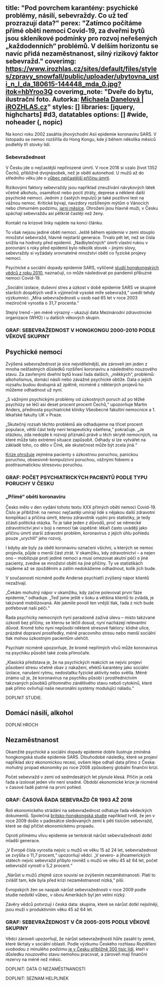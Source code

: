 title: "Pod povrchem karantény: psychické problémy, násilí, sebevraždy. Co už teď prozrazují data?"
perex: "Zatímco počítáme přímé oběti nemoci Covid-19, za dveřmi bytů jsou skleníkové podmínky pro rozvoj neřešených „každodenních“ problémů. V delším horizontu se navíc přidá nezaměstnanost, silný rizikový faktor sebevražd."
coverimg: https://www.irozhlas.cz/sites/default/files/styles/zpravy_snowfall/public/uploader/ubytovna_usti_n_l_da_180615-144448_mda_0.jpg?itok=hbYroo3Q
coverimg_note: "Dveře do bytu, ilustrační foto. Autorka: <a href='https://www.irozhlas.cz/michaela-danelova-5270376'>Michaela Danelová | iROZHLAS.cz</a>"
styles: []
libraries: [jquery, highcharts] #d3, datatables
options: [] #wide, noheader (, nopic)
---
Na konci roku 2002 zasáhla jihovýchodní Asii epidemie koronaviru SARS. V listopadu se nemoc rozšířila do Hong Kongu, kde jí během několika měsíců podlehly tři stovky lidí.

<right>
<h3>Sebevražednost</h3>
<p>V Česku jde o nejčastější nepřirozené úmrtí. V roce 2018 si vzalo život 1352 Čechů, přibližně dvojnásobek, než je obětí autonehod. U mužů až do středního věku jde o <a href="https://www.irozhlas.cz/zpravy-domov/umrtnost-zdravotnictvi-nemoci-srdce-sebevrazdy-nehody_2001240600_jab">vůbec nejčastější příčinu úmrtí</a>.</p>
<p>Rizikovými faktory sebevraždy jsou například zneužívání návykových látek včetně alkoholu, osamělost nebo pocit ztráty, deprese a některé další psychické nemoci. Jedním z častých impulzů je také pozitivní test na vážnou nemoc. Kritické bývají, navzdory rozšířeným mýtům o Vánocích nebo chmurném podzimu, <a href="https://www.irozhlas.cz/zpravy-domov/sebevrazd-mezirocne-ubyva-prichazi-ale-kriticke-obdobi-\-\	-jaro_201604040600_jbocek">jarní měsíce</a>. Ohroženi jsou hlavně muži, v Česku spáchají sebevraždu asi pětkrát častěji než ženy.</p>
<p>Kontakt na krizové linky najdete na konci článku.</p>
</right>

To však nejsou jediné oběti nemoci. Ještě během epidemie v zemi stouplo množství sebevražd, hlavně nejstarší generace. Trvalo pět let, než se čísla snížila na hodnoty před epidemií. „Nadbytečných“ úmrtí vlastní rukou v porovnání s roky před epidemií bylo několik stovek – jinými slovy, sebevraždy si vyžádaly srovnatelné množství obětí co fyzické projevy nemoci.

Psychické a sociální dopady epidemie SARS, vylíčené [studií hongkongských vědců z roku 2010](https://econtent.hogrefe.com/doi/10.1027/0227-5910/a000015), naznačují, co může následovat po pandemii příbuzné nemoci Covid-19.

„Sociální izolace, duševní stres a úzkost v době epidemie SARS ve skupině starších dospělých vedl k výjimečně vysoké míře sebevražd,“ uvedli tehdy výzkumníci. „Míra sebevražednosti u osob nad 65 let v roce 2003 meziročně vyrostla o 31,7 procenta.“

Stejný trend – jen méně výrazný – ukazují data Mezinárodní zdravotnické organizace (WHO) i u dalších věkových skupin.

### GRAF: SEBEVRAŽEDNOST V HONGKONGU 2000-2010 PODLE VĚKOVÉ SKUPINY

## Psychické nemoci

Zvýšená sebevražednost je sice nejviditelnější, ale zároveň jen jeden z mnoha nešťastných důsledků rozšíření koronaviru a následného nouzového stavu. Za zavřenými dveřmi bytů kvasí řada dalších, „měkkých“, problémů: alkoholismus, domácí násilí nebo závažné psychické obtíže. Data o jejich rozsahu budou dostupná až zpětně, nicméně z některých projevů ho můžeme odhadnout už nyní.

„S vážnými psychickými problémy od úzkostných poruch až po těžké psychózy se léčí asi deset procent procent Čechů,“ upozorňuje Martin Anders, přednosta psychiatrické kliniky Všeobecné fakultní nemocnice a 1. lékařské fakulty UK v Praze.

„Skutečný rozsah těchto problémů ale odhadujeme na třicet procent populace, větší část tedy není terapeuticky ošetřena,“ pokračuje. „Je otázkou, zda nedojde k rozvoji příznaků právě u těch skrytě nemocných, na které může tato extrémní situace zapůsobit. Odhady si lze vytvářet na základě toho, co dělo v Číně, ale skutečnost může být zcela jiná.“

[Krize ohrožuje](medpagetoday.com/blogs/suicide-watch/85484) zejména pacienty s úzkostnou poruchou, panickou poruchou, obsesivně-kompulzivní poruchou, vážnými fobiemi a posttraumatickou stresovou poruchou.

### GRAF: POČET PSYCHIATRICKÝCH PACIENTŮ PODLE TYPU PORUCHY V ČESKU

<right>
<h3>„Přímé“ oběti koronaviru</h3>
<p>Česko mělo v den vydání tohoto textu XXX přímých oběti nemoci Covid-19. Číslo je přibližné: na nemoc nejčastěji umírají lidé s nějakou další zdravotní komplikací a příčina úmrtí, kterou zdravotník vyplní pro statistiky, je tedy zčásti politická otázka. To je také jeden z důvodů, proč se německé zdravotnictví jeví v boji s nemocí tak úspěšné: lékaři často uvádějí jako příčinu úmrtí starší zdravotní problém, koronavirus z jejich úhlu pohledu pouze „urychlil“ jeho rozvoj.</p>
<p>I kdyby ale byly za oběti koronaviru označeni všichni, u kterých se nemoc projevila, půjde o menší část ztrát. V okamžiku, kdy zdravotnictví – a nejen ono – mobilizuje proti jediné nemoci a musí omezovat akutní péči o jiné pacienty, zvedne se množství obětí na jiné příčiny. Ty ve statistikách najdeme až se zpožděním a zatím nedokážeme odhadnout, kolik jich bude.</p>
</right>

V současnosti nicméně podle Anderse psychiatři zvýšený nápor klientů nezažívají.

„Čekám mohutný nápor v okamžiku, kdy začne polevovat první fáze epidemie,“ odhaduje. „Teď jsme ještě v šoku a většina klientů to zvládá, je takzvaně mobilizovaná. Ale jakmile povolí ten vnější tlak, řada z nich bude potřebovat naši péči.“

Řada psychicky nemocných nyní paradoxně zažívá úlevu – místo takzvané úzkosti bez příčiny, se kterou se léčili dosud, nyní nacházejí relevantní důvod. Kromě toho nyní nepůsobí některé stresové faktory: klidné ulice, prázdné dopravní prostředky, méně pracovního stresu nebo menší sociální tlak mohou úzkostným pacientům ulehčit.

Psychiatr nicméně upozorňuje, že kromě nepřímých vlivů může koronavirus na psychiku působit také zcela přímočaře.

„Klasická představa je, že na psychických reakcích se nejvíc projeví působení stresu včetně obav z nakažení, efektů karantény jako sociální izolace, narušení rytmu, nedostatku fyzické aktivity nebo světla. Méně známo už je, že koronavirus na psychiku působí i prostřednictvím takzvaných působků přítomného zánětlivého stavu neboli cytokinů, které pak přímo ovlivňují naše neuronální systémy modulující náladu.“

DOPLNIT STUDIE.

## Domácí násilí, alkohol

DOPLNÍ HROCH

## Nezaměstnanost

Okamžité psychické a sociální dopady epidemie dobře ilustruje zmíněná hongkongská studie epidemie SARS. Dlouhodobé následky, které se projeví například skrz ekonomickou recesi, ovšem lépe odhalí data přímo z Česka: mohutný propad ekonomiky po roce 2008 způsobený globální finanční krizí.

Počet sebevražd v zemi od sedmdesátých let plynule klesá. Příčin je celá řada a izolovat jeden vliv není snadné. Období ekonomické krize je nicméně v časové řadě patrné na první pohled.

### GRAF: ČASOVÁ ŘADA SEBEVRAŽD ČR 1993 AŽ 2018

Roli ekonomického strádání na sebevražednost odhaluje řada vědeckých dokumentů. Společná [britsko-hongkongská studie](ncbi.nlm.nih.gov/pmc/articles/PMC3776046/) například tvrdí, že jen v roce 2009 došlo v padesátce sledovaných zemí k pěti tisícům sebevražd, které se dají přičíst ekonomickému propadu.

Oproti přímému vlivu epidemie se tentokrát nárůst sebevražednosti dotkl mladší generace.

„V Evropě čísla vyrostla nejvíc u mužů ve věku 15 až 24 let, sebevražednost se zvýšila o 11,7 procent,“ upozorňují vědci. „V severo- a jihoamerických státech nejvíc sebevražd přibylo rovněž u mužů ve věku 45 až 64 let, počet sebevražd vyrostl o 5,2 procent.“

„Nárůst u mužů zřejmě úzce souvisí se zvýšením nezaměstnanosti. Platí to zvlášť tam, kde byla před krizí nezaměstnanost nízká,“ píší.

Evropských žen se naopak nárůst sebevražednosti v roce 2009 podle studie nedotkl vůbec, v obou Amerikách byl jen velmi nízký.

Závěry vědců potvrzují i česká data: skupina, které se nárůst dotkl nejsilněji, jsou muži v produktivním věku 45 až 64 let.

### GRAF: SEBEVRAŽEDNOST V ČR 2005-2015 PODLE VĚKOVÉ SKUPINY

Vědci zároveň upozorňují, že nárůst sebevražednosti hůře zasáhl ty země, které škrtaly v sociální oblasti. Podle výzkumu Českého rozhlasu _Rozděleni svobodou_ z minulého podzimu [je v Česku přibližně 300 tisíc lidí](https://www.irozhlas.cz/zpravy-domov/korona-rozdeleni-svobodou-spolecnost-tridy-ekonomika-propast_2003261001_jab), kteří v důsledku nouzového stavu nemohou pracovat, a zároveň mají finanční rezervy na méně než měsíc.

DOPLNIT: DATA O NEZAMĚSTNANOSTI

DOPLNIT: SEZNAM HELPLINEK












